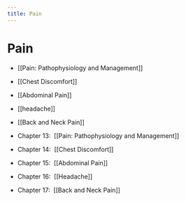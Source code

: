 ```yaml
---
title: Pain
---
```

# Pain

- [[Pain: Pathophysiology and Management]]
- [[Chest Discomfort]]
- [[Abdominal Pain]]
- [[headache]]
- [[Back and Neck Pain]]

- Chapter 13:  [[Pain: Pathophysiology and Management]]
- Chapter 14:  [[Chest Discomfort]]
- Chapter 15:  [[Abdominal Pain]]
- Chapter 16:  [[Headache]]
- Chapter 17:  [[Back and Neck Pain]]

